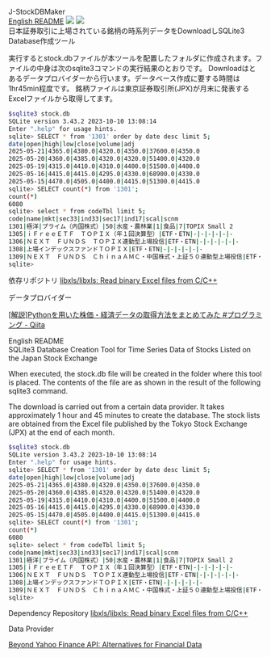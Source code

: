 J-StockDBMaker
<br><a href="#e-README">English README</a>
<span><img src="https://img.shields.io/badge/Version-0.1-blue">
<img src="https://img.shields.io/badge/platform-macOS-green"></span>
<br>日本証券取引に上場されている銘柄の時系列データをDownloadしSQLite3 Database作成ツール

実行するとstock.dbファイルが本ツールを配置したフォルダに作成されます。ファイルの中身は次のsqlite3コマンドの実行結果のとおりです。
Downloadはとあるデータプロバイダーから行います。データベース作成に要する時間は1hr45min程度です。
銘柄ファイルは東京証券取引所(JPX)が月末に発表するExcelファイルから取得してます。 

```bash
$sqlite3 stock.db
SQLite version 3.43.2 2023-10-10 13:08:14
Enter ".help" for usage hints.
sqlite> SELECT * from '1301' order by date desc limit 5;
date|open|high|low|close|volume|adj
2025-05-21|4365.0|4380.0|4320.0|4350.0|37600.0|4350.0
2025-05-20|4360.0|4385.0|4320.0|4320.0|51400.0|4320.0
2025-05-19|4315.0|4410.0|4310.0|4400.0|51500.0|4400.0
2025-05-16|4415.0|4415.0|4295.0|4330.0|68900.0|4330.0
2025-05-15|4470.0|4505.0|4400.0|4415.0|51300.0|4415.0
sqlite> SELECT count(*) from '1301';
count(*)
6080
sqlite> select * from codeTbl limit 5;
code|name|mkt|sec33|ind33|sec17|ind17|scal|scnm
1301|極洋|プライム（内国株式）|50|水産・農林業|1|食品|7|TOPIX Small 2
1305|ｉＦｒｅｅＥＴＦ　ＴＯＰＩＸ（年１回決算型）|ETF・ETN|-|-|-|-|-|-
1306|ＮＥＸＴ　ＦＵＮＤＳ　ＴＯＰＩＸ連動型上場投信|ETF・ETN|-|-|-|-|-|-
1308|上場インデックスファンドＴＯＰＩＸ|ETF・ETN|-|-|-|-|-|-
1309|ＮＥＸＴ　ＦＵＮＤＳ　ＣｈｉｎａＡＭＣ・中国株式・上証５０連動型上場投信|ETF・ETN|-|-|-|-|-|-
sqlite>
```
依存リポジトリ
[libxls/libxls: Read binary Excel files from C/C++](https://github.com/libxls/libxls)

データプロバイダー

[\[解説\]Pythonを用いた株価・経済データの取得方法をまとめてみた #プログラミング - Qiita](https://qiita.com/aguilarklyno/items/9a1c1a6f5e478c81c725)

<div id="e-README">English README</div>
SQLite3 Database Creation Tool for Time Series Data of Stocks Listed on the Japan Stock Exchange

When executed, the stock.db file will be created in the folder where this tool is placed. The contents of the file are as shown in the result of the following sqlite3 command.

The download is carried out from a certain data provider. It takes approximately 1 hour and 45 minutes to create the database.
The stock lists are obtained from the Excel file published by the Tokyo Stock Exchange (JPX) at the end of each month.

```bash
$sqlite3 stock.db
SQLite version 3.43.2 2023-10-10 13:08:14
Enter ".help" for usage hints.
sqlite> SELECT * from '1301' order by date desc limit 5;
date|open|high|low|close|volume|adj
2025-05-21|4365.0|4380.0|4320.0|4350.0|37600.0|4350.0
2025-05-20|4360.0|4385.0|4320.0|4320.0|51400.0|4320.0
2025-05-19|4315.0|4410.0|4310.0|4400.0|51500.0|4400.0
2025-05-16|4415.0|4415.0|4295.0|4330.0|68900.0|4330.0
2025-05-15|4470.0|4505.0|4400.0|4415.0|51300.0|4415.0
sqlite> SELECT count(*) from '1301';
count(*)
6080
sqlite> select * from codeTbl limit 5;
code|name|mkt|sec33|ind33|sec17|ind17|scal|scnm
1301|極洋|プライム（内国株式）|50|水産・農林業|1|食品|7|TOPIX Small 2
1305|ｉＦｒｅｅＥＴＦ　ＴＯＰＩＸ（年１回決算型）|ETF・ETN|-|-|-|-|-|-
1306|ＮＥＸＴ　ＦＵＮＤＳ　ＴＯＰＩＸ連動型上場投信|ETF・ETN|-|-|-|-|-|-
1308|上場インデックスファンドＴＯＰＩＸ|ETF・ETN|-|-|-|-|-|-
1309|ＮＥＸＴ　ＦＵＮＤＳ　ＣｈｉｎａＡＭＣ・中国株式・上証５０連動型上場投信|ETF・ETN|-|-|-|-|-|-
sqlite>
```
Dependency Repository
[libxls/libxls: Read binary Excel files from C/C++](https://github.com/libxls/libxls)

Data Provider

[Beyond Yahoo Finance API: Alternatives for Financial Data](https://www.insightbig.com/post/beyond-yahoo-finance-api-alternatives-for-financial-data)
